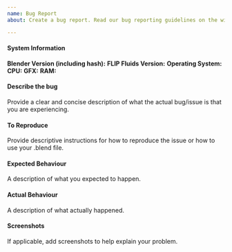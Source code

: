 ```yaml
---
name: Bug Report
about: Create a bug report. Read our bug reporting guidelines on the wiki.

---
```


<!--
Have you read the FLIP Fluids Guidelines for Reporting Bugs/Issues document? If your bug report does not adhere to our guidelines, you may be asked to resubmit your bug report: https://github.com/rlguy/Blender-FLIP-Fluids/wiki/Guidelines-for-Reporting-Bugs-and-Issues

Feature requests, scene troubleshooting help, and questions will not be accepted on this issue tracker unless first approved through the Blender Market messaging system. See our technical support guidelines document: https://github.com/rlguy/Blender-FLIP-Fluids/wiki/Technical-Support-Guidelines
-->

#### System Information

**Blender Version (including hash):**
**FLIP Fluids Version:**
**Operating System:**
**CPU:**
**GFX:**
**RAM:**

#### Describe the bug

Provide a clear and concise description of what the actual bug/issue is that you are experiencing.

#### To Reproduce

Provide descriptive instructions for how to reproduce the issue or how to use your .blend file.

#### Expected Behaviour

A description of what you expected to happen.

#### Actual Behaviour

A description of what actually happened.

#### Screenshots

If applicable, add screenshots to help explain your problem.
